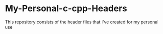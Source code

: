 # My-Personal-c-cpp-Headers
This repository consists of the header files that I've created for my personal use
